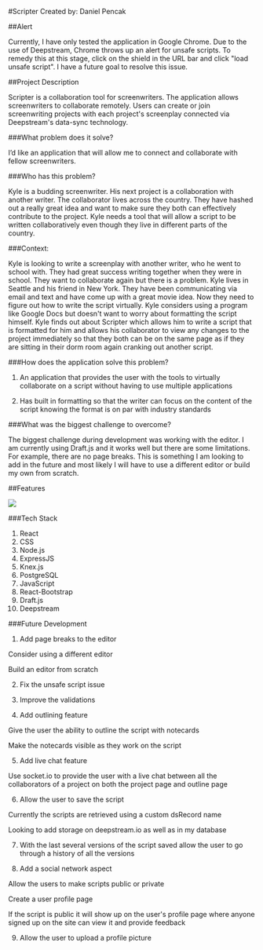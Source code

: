 #Scripter
Created by: Daniel Pencak

##Alert

Currently, I have only tested the application in Google Chrome. Due to the use of Deepstream, Chrome throws up an alert for unsafe scripts. To remedy this at this stage, click on the shield in the URL bar and click "load unsafe script". I have a future goal to resolve this issue.

##Project Description

Scripter is a collaboration tool for screenwriters. The application allows screenwriters to collaborate remotely. Users can create or join screenwriting projects with each project's screenplay connected via Deepstream's data-sync technology.

###What problem does it solve?

I’d like an application that will allow me to connect and collaborate with fellow screenwriters.

###Who has this problem?

Kyle is a budding screenwriter. His next project is a collaboration with another writer. The collaborator lives across the country. They have hashed out a really great idea and want to make sure they both can effectively contribute to the project. Kyle needs a tool that will allow a script to be written collaboratively even though they live in different parts of the country.

###Context:

Kyle is looking to write a screenplay with another writer, who he went to school with. They had great success writing together when they were in school. They want to collaborate again but there is a problem. Kyle lives in Seattle and his friend in New York. They have been communicating via email and text and have come up with a great movie idea. Now they need to figure out how to write the script virtually. Kyle considers using a program like Google Docs but doesn't want to worry about formatting the script himself. Kyle finds out about Scripter which allows him to write a script that is formatted for him and allows his collaborator to view any changes to the project immediately so that they both can be on the same page as if they are sitting in their dorm room again cranking out another script.

###How does the application solve this problem?

1. An application that provides the user with the tools to virtually    collaborate on a script without having to use multiple applications

2. Has built in formatting so that the writer can focus on the content of the script knowing the format is on par with industry standards

###What was the biggest challenge to overcome?

The biggest challenge during development was working with the editor. I am currently using Draft.js and it works well but there are some limitations. For example, there are no page breaks. This is something I am looking to add in the future and most likely I will have to use a different editor or build my own from scratch.

##Features

[<img src="/public/images/video-thumbnail.png">](https://vimeo.com/212622363)

###Tech Stack

1. React
2. CSS
3. Node.js
4. ExpressJS
5. Knex.js
6. PostgreSQL
7. JavaScript
8. React-Bootstrap
9. Draft.js
10. Deepstream

###Future Development

1. Add page breaks to the editor

  Consider using a different editor

  Build an editor from scratch

2. Fix the unsafe script issue

3. Improve the validations

4. Add outlining feature

  Give the user the ability to outline the script with notecards

  Make the notecards visible as they work on the script

5. Add live chat feature

  Use socket.io to provide the user with a live chat between all the collaborators of a project on both the project page and outline page

6. Allow the user to save the script

  Currently the scripts are retrieved using a custom dsRecord name

  Looking to add storage on deepstream.io as well as in my database

7. With the last several versions of the script saved allow the user to go through a history of all the versions

8. Add a social network aspect

  Allow the users to make scripts public or private

  Create a user profile page

  If the script is public it will show up on the user's profile page where anyone signed up on the site can view it and provide feedback

9. Allow the user to upload a profile picture
